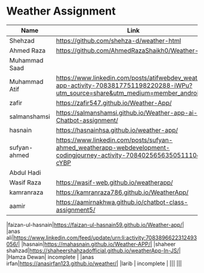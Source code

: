 # Weather Assignment

|Name| Link|
|--|--|
|Shehzad|https://github.com/shehza-d/weather-html |
|Ahmed Raza|https://github.com/AhmedRazaShaikh0/Weather-App |
|Muhammad Saad| |
|Muhammad Atif |https://www.linkedin.com/posts/atifwebdev_weather-app-activity-7083817751198220288-iWPu?utm_source=share&utm_medium=member_android|
|zafir|https://zafir547.github.io/Weather-App/|
|salmanshamsi|https://salmanshamsi.github.io/Weather-app-ai-Chatbot-assignment/ |
| hasnain | https://hasnainhsa.github.io/weather-app/ |
| sufyan-ahmed | https://www.linkedin.com/posts/sufyan-ahmed_weatherapp-webdevelopment-codingjourney-activity-7084025656350511104-cYBP |
|Abdul Hadi||
|Wasif Raza|https://wasif-web.github.io/weatherapp/|
|kamranraza|https://kamranraza786.github.io/WeatherApp/|
|aamir|https://aamirnakhwa.github.io/chatbot-class-assignment5/|

|faizan-ul-hasnain|https://faizan-ul-hasnain59.github.io/Weather-app/|
|anas ali|https://www.linkedin.com/feed/update/urn:li:activity:7083896622312493056/|
|hasnain|https://mahasnain.github.io/Weather-APP/|
|shaheer shahzad|https://shaheershahzadofficial.github.io/weatherApp-In-JS/|
|Hamza Dewan| incomplete |
|anas irfan|https://anasirfan123.github.io/weather/|
|larib | incomplete |
|||
|||
